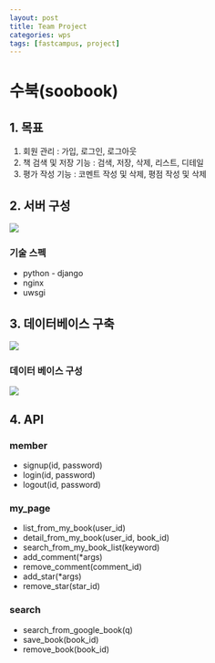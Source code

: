 ```yaml
---
layout: post
title: Team Project
categories: wps
tags: [fastcampus, project]
---
```



# 수북(soobook)

## 1. 목표

1. 회원 관리 : 가입, 로그인, 로그아웃
2. 책 검색 및 저장 기능 : 검색, 저장, 삭제, 리스트, 디테일
3. 평가 작성 기능 : 코멘트 작성 및 삭제, 평점 작성 및 삭제



## 2. 서버 구성

![](https://pinstinct.github.io/image/wps-team-server.png)

### 기술 스펙

- python - django
- nginx
- uwsgi



## 3. 데이터베이스 구축

![](https://pinstinct.github.io/image/wps-team-flow.png)



### 데이터 베이스 구성

![](https://pinstinct.github.io/image/wps-team-db.jpg)



## 4. API

### member

- signup(id, password)
- login(id, password)
- logout(id, password)

### my_page

- list_from_my_book(user_id)
- detail_from_my_book(user_id, book_id)
- search_from_my_book_list(keyword)
- add_comment(*args)
- remove_comment(comment_id)
- add_star(*args)
- remove_star(star_id)

### search

- search_from_google_book(q)
- save_book(book_id)
- remove_book(book_id)
